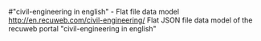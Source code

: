 #"civil-engineering in english" - Flat file data model
http://en.recuweb.com/civil-engineering/
Flat JSON file data model of the recuweb portal "civil-engineering in english"
